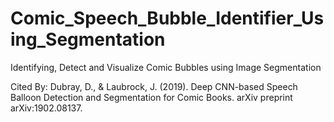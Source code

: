 # Comic_Speech_Bubble_Identifier_Using_Segmentation
Identifying, Detect and Visualize Comic Bubbles using Image Segmentation

Cited By:
 Dubray, D., & Laubrock, J. (2019). Deep CNN-based Speech Balloon Detection and Segmentation for Comic Books. 
 arXiv preprint arXiv:1902.08137.
